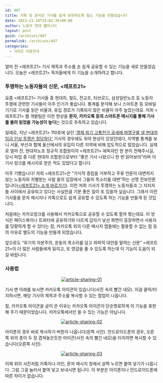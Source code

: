 ```yaml
---
id: 407
title: 카톡 등 문자로 기사를 쉽게 공유하도록 돕는 기능을 만들었습니다
date: 2013-11-18T19:02:36+00:00
author: 노동자 연대 웹마스터
layout: post
guid: /archives/407
permalink: /archives/407
categories:
  - 사이트 이용안내
---
```

얼마 전 &lt;레프트21> 기사 제목과 주소를 손 쉽게 공유할 수 있는 기능을 새로 만들었습니다. 오늘은 &lt;레프트21> 독자들에게 이 기능을 소개하려고 합니다.

### 투쟁하는 노동자들의 신문, &lt;레프트21>

요즘 &lt;레프트21> 기사들 중 현대차, 철도, 전교조, 티브로드, 삼성일반노조 등 노동자 투쟁에 관련한 기사들이 아주 인기가 좋습니다. 통계를 분석해 보니 스마트폰 등 모바일 기기로 기사를 읽은 비율과, 유입 경로가 기록되지 않은 비율이 아주 높았는데요. 저희 &lt;레프트21> 웹 개발팀은 이런 현상을 **문자, 카카오톡 등의 스마트폰 메시지를 통해 기사를 돌려 읽었을 가능성이 높다**는 것으로 추측하고 있습니다.

일례로, 지난 &lt;레프트21> 110호에 실린 [‘경제 위기 고통전가 공세에 파열구를 낼 현대차 임금 인상 투쟁은 정당하다’](http://wspaper.org/article/13462) 기사의 경우에도 위의 현상이 있었던데다, 지역별 통계를 보니 서울, 부산과 함께 울산에서의 유입이 다른 지역에 비해 압도적으로 많았습니다. 실제로 얼마 전, 현대차노조 정규직 조합원이자 &lt;레프트21> 애독자인 한 분이 전해주시길, 당시 파업 중 다른 현대차 조합원으로부터 “좋은 기사 나왔으니 한 번 읽어보라”라며 이 기사 링크를 메시지로 받은 적도 있었다고 합니다.

아주 기뻤습니다! 저희 &lt;레프트21>은 “가식적 중립을 거부하고 주류 언론이 대변하지 않는 노동자와 차별받는 사람 들의 입장에서 그들의 목소리를 대변”하는 선명 진보언론입니다([&lt;레프트21> 소개 바로가기](http://wspaper.org/article/10155)). 이런 저희 기사가 투쟁하는 노동자들과 그 지지자들 사이에서 공유되고 있다는 사실만큼 기분 좋은 일이 또 있을까 싶습니다. 그래서 이런 기사들을 문자 메시지나 카톡으로도 쉽게 공유할 수 있도록 하는 기능을 만들게 된 것입니다.

처음에는 카카오링크를 사용해서 카카오톡으로 공유할 수 있도록 할까 했는데요. 이 방식은 페이스북이나 트위터에 공유하기와 다르게 갑자기 낯선 화면이 등장하면서 사용자를 당황하게 할 수 있다는 점, 카카오톡 외의 다른 메시지 앱들에는 활용할 수 없는 점 등의 이유로 별도의 기능을 만들게 되었습니다.

앞으로도 “위기의 자본주의, 운동의 목소리를 담고 좌파적 대안을 말하는 신문” &lt;레프트21>이 더 많은 사람들에게 읽히고, 또 영감을 줄 수 있도록 하는데 이 기능이 도움이 되길 바랍니다.

### 사용법

<a style="display: block; text-align: center;" href="/wp-content/uploads/2013/11/article-sharing-01.png"><img class="aligncenter size-full wp-image-413" alt="article-sharing-01" src="/wp-content/uploads/2013/11/article-sharing-01.png" width="225" height="400" srcset="/wp-content/uploads/2013/11/article-sharing-01.png 225w, /wp-content/uploads/2013/11/article-sharing-01-168x300.png 168w" sizes="(max-width: 225px) 100vw, 225px" /></a>

기사 맨 아래를 보시면 카카오톡 아이콘이 있습니다(사진 속의 빨간 네모). 이걸 클릭/터치하시면, 해당 기사의 제목과 주소를 복사할 수 있는 팝업이 나옵니다.

참, 카카오톡 아이콘을 굳이 쓴 이유는 카카오톡 아이콘이 단순명료하게 이 기능을 표현해 주기 때문이었습니다. 카카오톡에서만 쓸 수 있는 기능은 아닙니다.

<a style="display: block; text-align: center;" href="/wp-content/uploads/2013/11/article-sharing-02.png"><img class="aligncenter size-full wp-image-414" alt="article-sharing-02" src="/wp-content/uploads/2013/11/article-sharing-02.png" width="480" height="400" srcset="/wp-content/uploads/2013/11/article-sharing-02.png 480w, /wp-content/uploads/2013/11/article-sharing-02-300x250.png 300w" sizes="(max-width: 480px) 100vw, 480px" /></a>
  
아이폰의 경우 바로 복사하기 버튼이 나옵니다(왼쪽 사진). 안드로이드폰의 경우, 오른쪽 위의 종이 두 장 겹쳐놓은듯한 아이콘(사진 속의 빨간 네모)을 터치하면 복사할 수 있습니다(오른쪽 사진).

<a style="display: block; text-align: center;" href="/wp-content/uploads/2013/11/article-sharing-03.png"><img class="aligncenter size-full wp-image-415" alt="article-sharing-03" src="/wp-content/uploads/2013/11/article-sharing-03.png" width="720" height="400" srcset="/wp-content/uploads/2013/11/article-sharing-03.png 720w, /wp-content/uploads/2013/11/article-sharing-03-300x166.png 300w" sizes="(max-width: 720px) 100vw, 720px" /></a>
  
이제 위의 사진처럼 카톡이나 라인, 문자 메시지 창에서 살짝 누르면 붙여 넣기가 나옵니다. 그럼 그걸 눌러서 붙여 넣고 보내시면 됩니다. 이 부분은 아이폰이나 안드로이드폰에 따른 차이가 없습니다.
